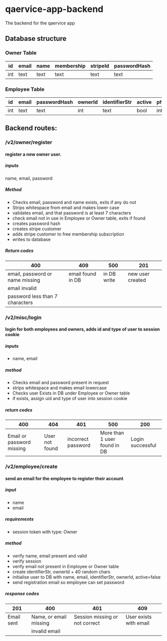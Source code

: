 # qaervice-app-backend

The backend for the qaervice app

## Database structure

### Owner Table

id          | email | name | membership | stripeId  | passwordHash  |
--------    | ----- | ---- | ---------  | --------  |  -----------  |
int         | text  | text | text       | text      | text          |

### Employee Table

id | email  | passwordHash  | ownerId   | identifierStr | active    | photoId   | name  | 
---|---     |---            |---        |---            |---        |---        |---    |
int|text    |text           |int        |text           |bool       |int        |text   |


## Backend routes:

### /v2/owner/register
#### register a new owner user.
##### inputs
name, email, password

##### Method
- Checks email, password and name exists, exits if any do not
- Strips whitespace from email and makes lower case
- validates email, and that password is at least 7 characters
- check email not in use in Employee or Owner table, exits if found
- creates password hash
- creates stripe customer
- adds stripe customer to free membership subscription
- writes to database

##### Return codes

400 | 409 | 500 | 201 |
--- | --- | --- | --- |
email, password or name missing | email found in DB |  in DB write | new user created
email invalid |   |     |    |
password less than 7 characters |   |    |     |

### /v2/misc/login

#### login for both employees and owners, adds id and type of user to session cookie

##### inputs
- name, email

##### method

- Checks email and password present in request
- strips whitespace and makes email lowercase
- Checks user Exists in DB under Employee or Owner table
- if exists, assign uid and type of user into session cookie


##### return codes

400 | 404 | 401 | 500 | 200 |
--- | --- | --- | --- | ---
Email or password missing | User not found | incorrect password |  More than 1 user found in DB | Login successful

### /v2/employee/create

#### send an email for the employee to register their account
##### input
- name
- email
##### requirements
- session token with type: Owner
##### method
- verify name, email present and valid
- verify session
- verify email not present in Employee or Owner table
- create identifierStr, ownerId + 40 random chars
- initialise user to DB with name, email, identifierStr, ownerId, active=false
- send registration email so employee can set password



##### response codes
201         | 400                   | 401                               |409                    |
----        |---                    | ---                               |---                    |
Email sent  |Name, or email missing | Session missing or not correct    |User exists with email |
            |invalid email          |                                   |                       |

